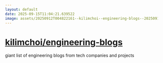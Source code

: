 ```yaml
---
layout: default
date: 2025-09-15T11:04:21.639522
image: assets/20250912T004822161--kilimchoi--engineering-blogs--20250915T041554058--cropped.png
---
```


# [kilimchoi/engineering-blogs](https://github.com/kilimchoi/engineering-blogs)

giant list of engineering blogs from tech companies and projects
